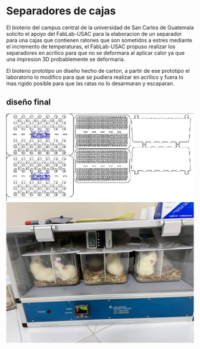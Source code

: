 # Separadores de cajas
El bioterio del campus central de la universidad de San Carlos de Guatemala solicito el apoyo del FabLab-USAC para la elaboracion de un separador para una cajas que contienen ratones que son sometidos a estres mediante el incremento de temperaturas,
el FabLab-USAC propuso realizar los separadores en acrilico para que no se deformara al aplicar calor ya que una impresion 3D probablemente se deformaria.

El bioterio prototipo un diseño hecho de carton, a partir de ese prototipo el laboratorio lo modifico para que se pudiera realizar en acrilico y fuera lo mas rigido posible para que las ratas no lo desarmaran y escaparan.

## diseño final
<img src="Bioterio Separadores.JPG"/> 
<img src="foto1.jpeg"/> 
